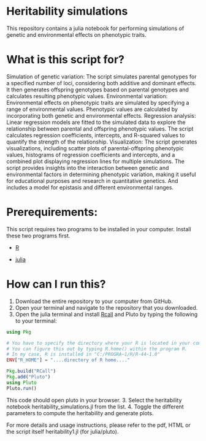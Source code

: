 # Heritability simulations

This repository contains a julia notebook for performing simulations of genetic and environmental effects on phenotypic traits.

# What is this script for?
Simulation of genetic variation: The script simulates parental genotypes for a specified number of loci, considering both additive and dominant effects. It then generates offspring genotypes based on parental genotypes and calculates resulting phenotypic values.
Environmental variation: Environmental effects on phenotypic traits are simulated by specifying a range of environmental values. Phenotypic values are calculated by incorporating both genetic and environmental effects.
Regression analysis: Linear regression models are fitted to the simulated data to explore the relationship between parental and offspring phenotypic values. The script calculates regression coefficients, intercepts, and R-squared values to quantify the strength of the relationship.
Visualization: The script generates visualizations, including scatter plots of parental-offspring phenotypic values, histograms of regression coefficients and intercepts, and a combined plot displaying regression lines for multiple simulations.
The script provides insights into the interaction between genetic and environmental factors in determining phenotypic variation, making it useful for educational purposes and research in quantitative genetics. And includes a model for epistasis and different environmental ranges.

# Prerequirements:

This script requires two programs to be installed in your computer. Install these two programs first.

* [R](https://www.r-project.org/)

* [julia](https://julialang.org/downloads/)

# How can I run this?
1. Download the entire repository to your computer from GitHub.
2. Open your terminal and navigate to the repository that you downloaded.
3. Open the julia terminal and install [Rcall](https://juliainterop.github.io/RCall.jl/stable/installation/) and Pluto by typing the following to your terminal:
```julia
using Pkg

# You have to specify the directory where your R is located in your computer:
# You can figure this out by typing R.home() within the program R.
# In my case, R is installed in "C:/PROGRA~1/R/R-44~1.0"
ENV["R_HOME"] = "....directory of R home...."

Pkg.build("RCall")
Pkg.add("Pluto")
using Pluto
Pluto.run()
```
This code should open pluto in your browser.
3. Select the heritability notebook heritability_simulations.jl from the list.
4.  Toggle the different parameters to compute the heritability and generate plots.

For more details and usage instructions, please refer to the pdf, HTML or the script itself heritability1.jl (for julia/pluto).

